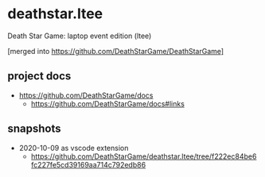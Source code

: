 # deathstar.ltee
Death Star Game: laptop event edition (ltee)

[merged into https://github.com/DeathStarGame/DeathStarGame]

## project docs

- https://github.com/DeathStarGame/docs
  - https://github.com/DeathStarGame/docs#links

## snapshots

- 2020-10-09 as vscode extension 
  - https://github.com/DeathStarGame/deathstar.ltee/tree/f222ec84be6fc227fe5cd39169aa714c792edb86